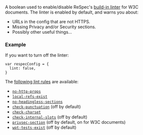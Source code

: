 A boolean used to enable/disable ReSpec's [build-in linter](https://github.com/w3c/respec/blob/develop/src/core/linter.js) for W3C documents. The linter is enabled by default, and warns you about: 

 * URLs in the config that are not HTTPS.
 * Missing Privacy and/or Security sections.
 * Possibly other useful things...

### Example
If you want to turn off the linter: 

```JS
var respecConfig = {
  lint: false,
}
```

The [following lint rules](https://github.com/w3c/respec/tree/develop/src/core/linter-rules) are available:
- [`no-http-props`](no-http-props)
- [`local-refs-exist`](local-refs-exist)
- [`no-headingless-sections`](no-headingless-sections)
- [`check-punctuation`](check-punctuation) (off by default)
- [`check-charset`](check-charset)
- [`check-internal-slots`](check-internal-slots) (off by default)
- [`privsec-section`](privsec-section) (off by default, on for W3C documents)
- [`wpt-tests-exist`](wpt-tests-exist) (off by default)